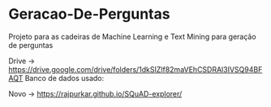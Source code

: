 # Geracao-De-Perguntas
Projeto para as cadeiras de Machine Learning e Text Mining para geração de perguntas

Drive -> https://drive.google.com/drive/folders/1dkSIZlf82maVEhCSDRAl3IVSQ94BFAQT 
Banco de dados usado:

Novo -> https://rajpurkar.github.io/SQuAD-explorer/ 
